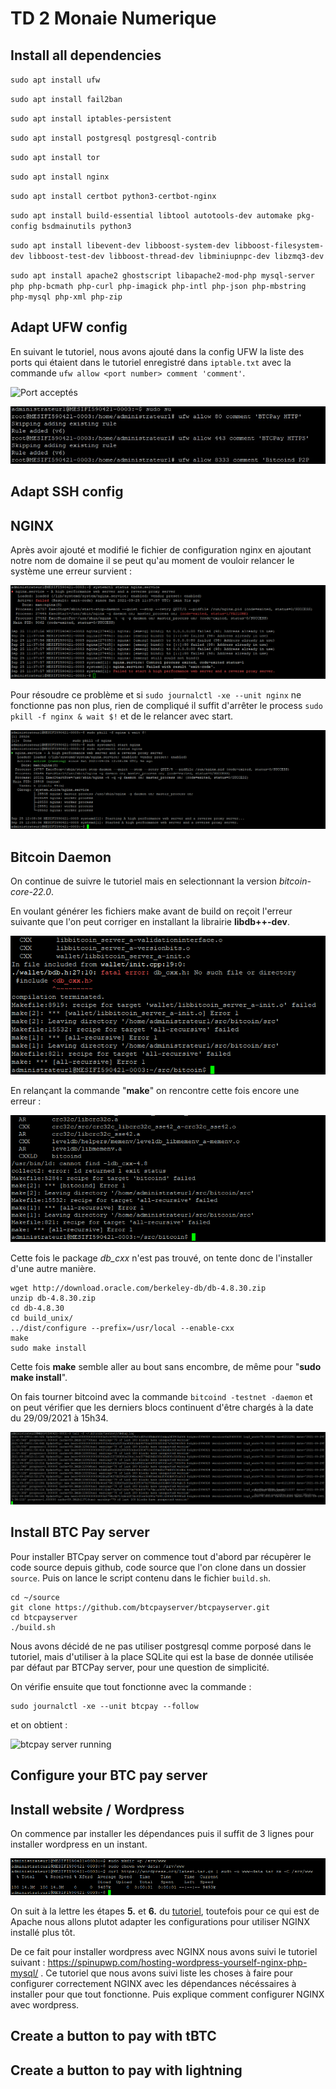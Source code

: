 # TD 2 Monaie Numerique

## Install all dependencies

``sudo apt install ufw``

``sudo apt install fail2ban``

``sudo apt install iptables-persistent``

``sudo apt install postgresql postgresql-contrib``

``sudo apt install tor``

``sudo apt install nginx``

``sudo apt install certbot python3-certbot-nginx``

``sudo apt install build-essential libtool autotools-dev automake pkg-config bsdmainutils python3``

``sudo apt install libevent-dev libboost-system-dev libboost-filesystem-dev libboost-test-dev libboost-thread-dev libminiupnpc-dev libzmq3-dev``

``sudo apt install apache2 ghostscript libapache2-mod-php mysql-server php php-bcmath php-curl php-imagick php-intl php-json php-mbstring php-mysql php-xml php-zip``

## Adapt UFW config

En suivant le tutoriel, nous avons ajouté dans la config UFW la liste des ports qui étaient dans le tutoriel enregistré dans `iptable.txt` avec la commande ``ufw allow <port number> comment 'comment'``.

![Port acceptés](https://user-images.githubusercontent.com/62909821/134677342-30257d34-ed56-47ed-a219-44fc43581bb3.PNG)

![UFW add ports](Readme_images/security_port.jpg)

## Adapt SSH config

## NGINX

Après avoir ajouté et modifié le fichier de configuration nginx en ajoutant notre nom de domaine il se peut qu'au moment de vouloir relancer le système une erreur survient :

![Fail status NGINX](Readme_images/fail_systemctl_status_nginx.PNG)

Pour résoudre ce problème et si ``sudo journalctl -xe --unit nginx`` ne fonctionne pas non plus, rien de compliqué il suffit d'arrêter le process ``sudo pkill -f nginx & wait $!`` et de le relancer avec start.

![Success status NGINX](Readme_images/success_systemctl_status_nginx.PNG)

## Bitcoin Daemon

On continue de suivre le tutoriel mais en selectionnant la version *bitcoin-core-22.0*.

En voulant générer les fichiers make avant de build on reçoit l'erreur suivante que l'on peut corriger en installant la librairie **libdb++-dev**.

![Make fatal error](Readme_images/make_fatal_error.png)

En relançant la commande "**make**" on rencontre cette fois encore une erreur :

![Make cannot find ldb_cxx](Readme_images/make_error_2.png)

Cette fois le package *db_cxx* n'est pas trouvé, on tente donc de l'installer d'une autre manière.

```shell
wget http://download.oracle.com/berkeley-db/db-4.8.30.zip
unzip db-4.8.30.zip
cd db-4.8.30
cd build_unix/
../dist/configure --prefix=/usr/local --enable-cxx
make
sudo make install
```

Cette fois **make** semble aller au bout sans encombre, de même pour "**sudo make install**".

On fais tourner bitcoind avec la commande ``bitcoind -testnet -daemon`` et on peut vérifier que les derniers blocs continuent d'être chargés à la date du 29/09/2021 à 15h34.

![Bitcoind running](Readme_images/bitcoind_running.png)

## Install BTC Pay server

Pour installer BTCpay server on commence tout d'abord par récupèrer le code source depuis github, code source que l'on clone dans un dossier `source`.
Puis on lance le script contenu dans le fichier `build.sh`.

```shell
cd ~/source
git clone https://github.com/btcpayserver/btcpayserver.git
cd btcpayserver
./build.sh
```

Nous avons décidé de ne pas utiliser postgresql comme porposé dans le tutoriel, mais d'utiliser à la place SQLite qui est la base de donnée utilisée par défaut par BTCPay server, pour une question de simplicité.

On vérifie ensuite que tout fonctionne avec la commande :

```shell
sudo journalctl -xe --unit btcpay --follow
```

et on obtient :

![btcpay server running](https://user-images.githubusercontent.com/62909821/135145302-3823d0df-80bb-4ec4-ad2d-2deb64e25310.PNG)


## Configure your BTC pay server

## Install website / Wordpress

On commence par installer les dépendances puis il suffit de 3 lignes pour installer wordpress en un instant.

![Wordpress installation](Readme_images/install_wordpress.PNG)

On suit à la lettre les étapes **5.** et **6.** du [tutoriel](https://ubuntu.com/tutorials/install-and-configure-wordpress#1-overview), toutefois pour ce qui est de Apache nous allons plutot adapter les configurations pour utiliser NGINX installé plus tôt.

De ce fait pour installer wordpress avec NGINX nous avons suivi le tutoriel suivant : https://spinupwp.com/hosting-wordpress-yourself-nginx-php-mysql/ .
Ce tutoriel que nous avons suivi liste les choses à faire pour configurer correctement NGINX avec les dépendances nécéssaires à installer pour que tout fonctionne. Puis explique comment configurer NGINX avec wordpress.

## Create a button to pay with tBTC

## Create a button to pay with lightning

